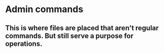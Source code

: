 # Admin commands

## This is where files are placed that aren't regular commands. But still serve a purpose for operations.

